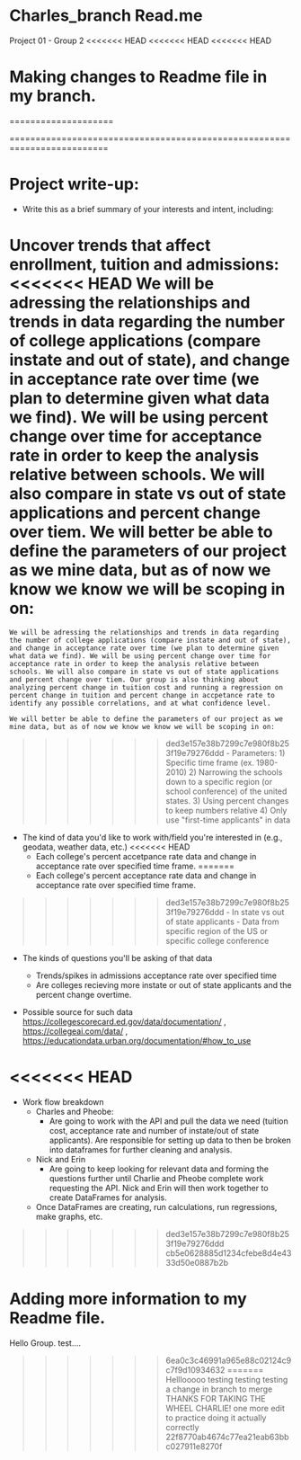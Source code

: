 # Charles_branch Read.me
Project 01 - Group 2
<<<<<<< HEAD
<<<<<<< HEAD
<<<<<<< HEAD

Making changes to Readme file in my branch.
=======
====================

=========================================================================

Project write-up:
=================

- Write this as a brief summary of your interests and intent, including:

Uncover trends that affect enrollment, tuition and admissions:
<<<<<<< HEAD
    We will be adressing the relationships and trends in data regarding the number of college applications (compare instate and out of state), and change in acceptance rate over time (we plan to determine given what data we find). We will be using percent change over time for acceptance rate in order to keep the analysis relative between schools. We will also compare in state vs out of state applications and percent change over tiem. We will better be able to define the parameters of our project as we mine data, but as of now we know we know we will be scoping in on:
=======
    We will be adressing the relationships and trends in data regarding the number of college applications (compare instate and out of state), and change in acceptance rate over time (we plan to determine given what data we find). We will be using percent change over time for acceptance rate in order to keep the analysis relative between schools. We will also compare in state vs out of state applications and percent change over tiem. Our group is also thinking about analyzing percent change in tuition cost and running a regression on percent change in tuition and percent change in accpetance rate to identify any possible correlations, and at what confidence level. 
    
    We will better be able to define the parameters of our project as we mine data, but as of now we know we know we will be scoping in on:
>>>>>>> ded3e157e38b7299c7e980f8b253f19e79276ddd
    - Parameters:
    1) Specific time frame (ex. 1980-2010)
    2) Narrowing the schools down to a specific region (or school conference) of the united states. 
    3) Using percent changes to keep numbers relative
    4) Only use "first-time applicants" in data
    
    
- The kind of data you'd like to work with/field you're interested in (e.g., geodata, weather data, etc.)
<<<<<<< HEAD
    - Each college's percent accetpance rate data and change in acceptance rate over specified time frame.
=======
    - Each college's percent acceptance rate data and change in acceptance rate over specified time frame.
>>>>>>> ded3e157e38b7299c7e980f8b253f19e79276ddd
    - In state vs out of state applicants
    - Data from specific region of the US or specific college conference 

- The kinds of questions you'll be asking of that data
    - Trends/spikes in admissions acceptance rate over specified time
    - Are colleges recieving more instate or out of state applicants and the percent change overtime.

- Possible source for such data
    https://collegescorecard.ed.gov/data/documentation/ ,
    https://collegeai.com/data/ ,
    https://educationdata.urban.org/documentation/#how_to_use 

<<<<<<< HEAD
=======
- Work flow breakdown
    - Charles and Pheobe: 
        - Are going to work with the API and pull the data we need (tuition cost, acceptance rate and number of instate/out of state applicants). Are responsible for setting up data to then be broken into dataframes for further cleaning and analysis.
    - Nick and Erin
        - Are going to keep looking for relevant data and forming the questions further until Charlie and Pheobe complete work requesting the API. Nick and Erin will then work together to create DataFrames for analysis.
    - Once DataFrames are creating, run calculations, run regressions, make graphs, etc. 




>>>>>>> ded3e157e38b7299c7e980f8b253f19e79276ddd
>>>>>>> cb5e0628885d1234cfebe8d4e4333d50e0887b2b

Adding more information to my Readme file.
=======
Hello Group. test....
>>>>>>> 6ea0c3c46991a965e88c02124c9c7f9d10934632
=======
Helllooooo testing testing testing a change in branch to merge THANKS FOR TAKING THE WHEEL CHARLIE!
one more edit to practice doing it actually correctly
>>>>>>> 22f8770ab4674c77ea21eab63bbc027911e8270f
